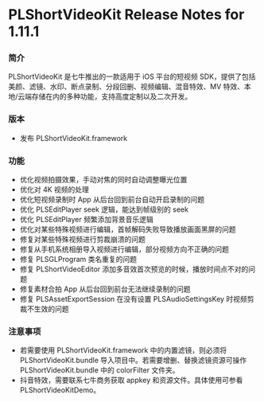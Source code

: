# PLShortVideoKit Release Notes for 1.11.1

### 简介
PLShortVideoKit 是七牛推出的一款适用于 iOS 平台的短视频 SDK，提供了包括美颜、滤镜、水印、断点录制、分段回删、视频编辑、混音特效、MV 特效、本地/云端存储在内的多种功能，支持高度定制以及二次开发。

### 版本
- 发布 PLShortVideoKit.framework

### 功能

- 优化视频拍摄效果，手动对焦的同时自动调整曝光位置
- 优化对 4K 视频的处理
- 优化短视频录制时 App 从后台回到前台自动开启录制的问题
- 优化 PLSEditPlayer seek 逻辑，能达到帧级别的 seek
- 优化 PLSEditPlayer 频繁添加背景音乐逻辑
- 优化对某些特殊视频进行编辑，首帧解码失败导致播放画面黑屏的问题
- 修复对某些特殊视频进行剪裁崩溃的问题
- 修复从手机系统相册导入视频进行编辑，部分视频方向不正确的问题
- 修复 PLSGLProgram 类名重复的问题
- 修复 PLShortVideoEditor 添加多音效首次预览的时候，播放时间点不对的问题
- 修复素材合拍 App 从后台回到前台无法继续录制的问题
- 修复 PLSAssetExportSession 在没有设置 PLSAudioSettingsKey 时视频剪裁不生效的问题
   

### 注意事项
- 若需要使用 PLShortVideoKit.framework 中的内置滤镜，则必须将 PLShortVideoKit.bundle 导入项目中。若需要增删、替换滤镜资源可操作 PLShortVideoKit.bundle 中的 colorFilter 文件夹。
- 抖音特效，需要联系七牛商务获取 appkey 和资源文件。具体使用可参看 PLShortVideoKitDemo。

